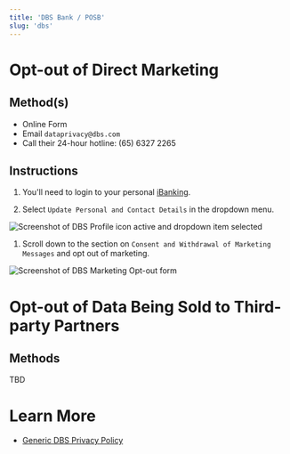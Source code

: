 ```yaml
---
title: 'DBS Bank / POSB'
slug: 'dbs'
---
```


# Opt-out of Direct Marketing

## Method(s)

- Online Form
- Email `dataprivacy@dbs.com`
- Call their 24-hour hotline: (65) 6327 2265

## Instructions

1. You'll need to login to your personal [iBanking](https://internet-banking.dbs.com.sg/IB/Welcome).

1. Select `Update Personal and Contact Details` in the dropdown menu.

  ![Screenshot of DBS Profile icon active and dropdown item selected](./dbs-dropdown.jpg)

1. Scroll down to the section on `Consent and Withdrawal of Marketing Messages` and opt out of marketing.

  ![Screenshot of DBS Marketing Opt-out form](./dbs-options.jpg)

# Opt-out of Data Being Sold to Third-party Partners

## Methods

TBD

# Learn More

- [Generic DBS Privacy Policy](https://www.dbs.com/privacy/policy/default.page)
